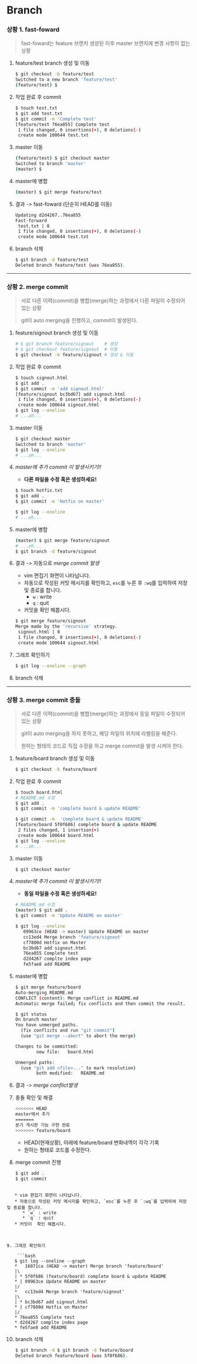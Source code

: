 # Branch

### 상황 1. fast-foward

> fast-foward는 feature 브랜치 생성된 이후 master 브랜치에 변경 사항이 없는 상황

1. feature/test branch 생성 및 이동

   ```bash
   $ git checkout -b feature/test
   Switched to a new branch 'feature/test'
   (feature/test) $
   ```

   

2. 작업 완료 후 commit

   ```bash
   $ touch test.txt
   $ git add test.txt
   $ git commit -m 'Complete test'
   [feature/test 76ea855] Complete test
    1 file changed, 0 insertions(+), 0 deletions(-)
    create mode 100644 test.txt
   ```
   
   


3. master 이동

   ```bash
   (feature/test) $ git checkout master
   Switched to branch 'master'
   (master) $
   ```
   
   


4. master에 병합

   ```bash
   (master) $ git merge feature/test
   ```
   
   


5. 결과 -> fast-foward (단순히 HEAD를 이동)

   ```bash
   Updating d2d4267..76ea855
   Fast-forward
    test.txt | 0
    1 file changed, 0 insertions(+), 0 deletions(-)
    create mode 100644 test.txt
   ```

   

6. branch 삭제

   ```bash
   $ git branch -d feature/test
   Deleted branch feature/test (was 76ea855).
   ```
   
   
   
   

---

### 상황 2. merge commit

> 서로 다른 이력(commit)을 병합(merge)하는 과정에서 다른 파일이 수정되어 있는 상황
>
> git이 auto merging을 진행하고, commit이 발생된다.

1. feature/signout branch 생성 및 이동

   ```bash
   # $ git branch feature/signout 	 # 생성
   # $ git checkout feature/signout	 # 이동
   $ git checkout -b feature/signout # 생성 & 이동
   ```

   

2. 작업 완료 후 commit

   ```bash
   $ touch signout.html
   $ git add .
   $ git commit -m 'add signout.html'
   [feature/signout bc3bd67] add signout.html
    1 file changed, 0 insertions(+), 0 deletions(-)
    create mode 100644 signout.html
   $ git log --oneline
   # ...ah...
   ```

   

3. master 이동

   ``` bash
   $ git checkout master
   Switched to branch 'master'
   $ git log --oneline
   # ...ah...
   ```

   

4. *master에 추가 commit 이 발생시키기!!*

   * **다른 파일을 수정 혹은 생성하세요!**

   ```bash
   $ touch hotfix.txt
   $ git add .
   $ git commit -m 'Hotfix on master'
   ```

   ```bash
   $ git log --oneline
   # ...ah...
   ```

   

5. master에 병합

   ```bash
   (master) $ git merge feature/signout
   # ...ah...
   $ git branch -d feature/signout
   ```

   

6. 결과 -> 자동으로 *merge commit 발생*

   * vim 편집기 화면이 나타납니다.
   * 자동으로 작성된 커밋 메시지를 확인하고, `esc`를 누른 후 `:wq`를 입력하여 저장 및 종료를 합니다.
      * `w` : write
      * `q` : quit
   * 커밋을  확인 해봅시다.

   ```bash
   $ git merge feature/signout
   Merge made by the 'recursive' strategy.
    signout.html | 0
    1 file changed, 0 insertions(+), 0 deletions(-)
    create mode 100644 signout.html
   ```

   

7. 그래프 확인하기

   ```bash
   $ git log --oneline --graph
   ```

   

8. branch 삭제

   

---

### 상황 3. merge commit 충돌

> 서로 다른 이력(commit)을 병합(merge)하는 과정에서 동일 파일이 수정되어 있는 상황
>
> git이 auto merging을 하지 못하고, 해당 파일의 위치에 라벨링을 해준다.
>
> 원하는 형태의 코드로 직접 수정을 하고 merge commit을 발생 시켜야 한다.

1. feature/board branch 생성 및 이동

   ```bash
   $ git checkout -b feature/board
   ```

   

2. 작업 완료 후 commit

   ```bash
   $ touch board.html
   # README.md 수정
   $ git add .
   $ git commit -m 'complete board & update README'
   ```
   
   ```bash
   $ git commit -m  'complete board & update README'
   [feature/board 5f0f686] complete board & update README
    2 files changed, 1 insertion(+)
    create mode 100644 board.html
   $ git log --oneline
   # ...ah...
   ```
   
   


3. master 이동

   ```bash
   $ git checkout master
   ```
   
   


4. *master에 추가 commit 이 발생시키기!!*

   * **동일 파일을 수정 혹은 생성하세요!**
   
   ```bash
   # README.md 수정
   (master) $ git add .
   $ git commit -m 'Update REAEME on master'
   ```
   
   ```bash
   $ git log --oneline
      09963ce (HEAD -> master) Update README on master
      cc13ed4 Merge branch 'feature/signout'
      cf7800d Hotfix on Master
      bc3bd67 add signout.html
      76ea855 Complete test
      d2d4267 complte index page
      fe5fae8 add README
   ```
   
5. master에 병합

   ```bash
   $ git merge feature/board
   Auto-merging README.md
   CONFLICT (content): Merge conflict in README.md
   Automatic merge failed; fix conflicts and then commit the result.
   ```
   
   ```bash
   $ git status
   On branch master
   You have unmerged paths.
     (fix conflicts and run "git commit")
     (use "git merge --abort" to abort the merge)
   
   Changes to be committed:
           new file:   board.html
   
   Unmerged paths:
     (use "git add <file>..." to mark resolution)
           both modified:   README.md
   ```
   
   


6. 결과 -> *merge conflict발생*





7. 충돌 확인 및 해결

   ```bash
   <<<<<<< HEAD
   master에서 추가
   =======
   분기 게시판 기능 구현 완료
   >>>>>>> feature/board
   ```
   
   * HEAD(현재상황), 아래에 feature/board 변화내역이 각각 기록
   * 원하는 형태로 코드를 수정한다.




8. merge commit 진행

    ```bash
    $ git add .
    $ git commit
    ```
```
   
   * vim 편집기 화면이 나타납니다.
   * 자동으로 작성된 커밋 메시지를 확인하고, `esc`를 누른 후 `:wq`를 입력하여 저장 및 종료를 합니다.
      * `w` : write
      * `q` : quit
   * 커밋이  확인 해봅시다.
   
   
   
9. 그래프 확인하기

    ```bash
   $ git log --oneline --graph
   *   16071ca (HEAD -> master) Merge branch 'feature/board'
   |\
   | * 5f0f686 (feature/board) complete board & update README
   * | 09963ce Update README on master
   |/
   *   cc13ed4 Merge branch 'feature/signout'
   |\
   | * bc3bd67 add signout.html
   * | cf7800d Hotfix on Master
   |/
   * 76ea855 Complete test
   * d2d4267 complte index page
   * fe5fae8 add README
```

   


10. branch 삭제

    ``` bash
    $ git branch -d $ git branch -d feature/board
    Deleted branch feature/board (was 5f0f686).
    ```
    
    

